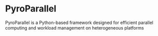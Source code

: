 # PyroParallel
PyroParallel is a Python-based framework designed for efficient parallel computing and workload management on heterogeneous platforms
